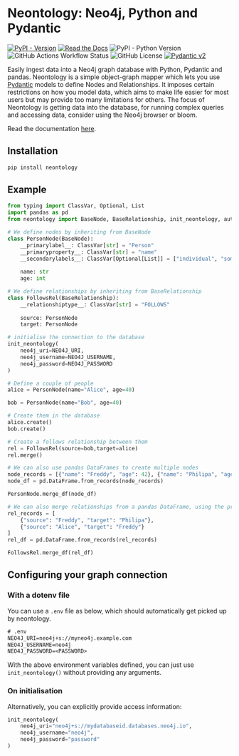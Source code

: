 # Neontology: Neo4j, Python and Pydantic

[![PyPI - Version](https://img.shields.io/pypi/v/neontology)](https://pypi.org/project/neontology/)
[![Read the Docs](https://img.shields.io/readthedocs/neontology)](https://neontology.readthedocs.io/en/latest/)
![PyPI - Python Version](https://img.shields.io/pypi/pyversions/neontology)
![GitHub Actions Workflow Status](https://img.shields.io/github/actions/workflow/status/ontolocy/neontology/ci.yml)
![GitHub License](https://img.shields.io/github/license/ontolocy/neontology)
[![Pydantic v2](https://img.shields.io/endpoint?url=https://raw.githubusercontent.com/pydantic/pydantic/main/docs/badge/v2.json)](https://docs.pydantic.dev/)

Easily ingest data into a Neo4j graph database with Python, Pydantic and pandas. Neontology is a simple object-graph mapper which lets you use [Pydantic](https://pydantic-docs.helpmanual.io/) models to define Nodes and Relationships. It imposes certain restrictions on how you model data, which aims to make life easier for most users but may provide too many limitations for others. The focus of Neontology is getting data into the database, for running complex queries and accessing data, consider using the Neo4j browser or bloom.

Read the documentation [here](https://neontology.readthedocs.io/en/latest/).

## Installation

```bash
pip install neontology
```

## Example

```python
from typing import ClassVar, Optional, List
import pandas as pd
from neontology import BaseNode, BaseRelationship, init_neontology, auto_constrain

# We define nodes by inheriting from BaseNode
class PersonNode(BaseNode):
    __primarylabel__: ClassVar[str] = "Person"
    __primaryproperty__: ClassVar[str] = "name"
    __secondarylabels__: ClassVar[Optional[List]] = ["individual", "somebody"]
    
    name: str
    age: int

# We define relationships by inheriting from BaseRelationship
class FollowsRel(BaseRelationship):
    __relationshiptype__: ClassVar[str] = "FOLLOWS"
    
    source: PersonNode
    target: PersonNode

# initialise the connection to the database
init_neontology(
    neo4j_uri=NEO4J_URI,
    neo4j_username=NEO4J_USERNAME,
    neo4j_password=NEO4J_PASSWORD
)   

# Define a couple of people
alice = PersonNode(name="Alice", age=40)

bob = PersonNode(name="Bob", age=40)

# Create them in the database
alice.create()
bob.create()

# Create a follows relationship between them
rel = FollowsRel(source=bob,target=alice)
rel.merge()

# We can also use pandas DataFrames to create multiple nodes
node_records = [{"name": "Freddy", "age": 42}, {"name": "Philipa", "age":42}]
node_df = pd.DataFrame.from_records(node_records)

PersonNode.merge_df(node_df)

# We can also merge relationships from a pandas DataFrame, using the primary property values of the nodes
rel_records = [
    {"source": "Freddy", "target": "Philipa"},
    {"source": "Alice", "target": "Freddy"}
]
rel_df = pd.DataFrame.from_records(rel_records)

FollowsRel.merge_df(rel_df)
```

## Configuring your graph connection

### With a dotenv file

You can use a `.env` file as below, which should automatically get picked up by neontology.

```txt
# .env
NEO4J_URI=neo4j+s://myneo4j.example.com
NEO4J_USERNAME=neo4j
NEO4J_PASSWORD=<PASSWORD>
```

With the above environment variables defined, you can just use `init_neontology()` without providing any arguments.

### On initialisation

Alternatively, you can explicitly provide access information:

```python
init_neontology(
    neo4j_uri="neo4j+s://mydatabaseid.databases.neo4j.io",
    neo4j_username="neo4j",
    neo4j_password="password"
)
```
